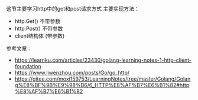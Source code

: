 这节主要学习http中的get和post请求方式
主要实现方法：

   - http.Get()    不带参数
   - http.Post()   不带参数
   - client结构体    (带参数)

参考文章 :
   - https://learnku.com/articles/23430/golang-learning-notes-1-http-client-foundation
   - https://www.liwenzhou.com/posts/Go/go_http/
   - https://gitee.com/moxi159753/LearningNotes/tree/master/Golang/Golang%E8%BF%9B%E9%98%B6/6_HTTP%E8%AF%B7%E6%B1%82#http%E8%AF%B7%E6%B1%82